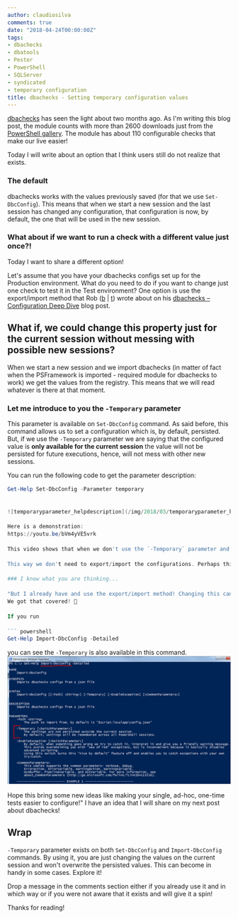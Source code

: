 ```yaml
---
author: claudiosilva
comments: true
date: "2018-04-24T00:00:00Z"
tags:
- dbachecks
- dbatools
- Pester
- PowerShell
- SQLServer
- syndicated
- temporary configuration
title: dbachecks - Setting temporary configuration values
---
```

[dbachecks](https://dbachecks.io) has seen the light about two months ago. As I'm writing this blog post, the module counts with more than 2600 downloads just from the [PowerShell gallery](https://www.powershellgallery.com/packages/dbachecks).
The module has about 110 configurable checks that make our live easier!

Today I will write about an option that I think users still do not realize that exists.

### The default

dbachecks works with the values previously saved (for that we use `Set-DbcConfig`). This means that when we start a new session and the last session has changed any configuration, that configuration is now, by default, the one that will be used in the new session.

### What about if we want to run a check with a different value just once?!

Today I want to share a different option!

Let's assume that you have your dbachecks configs set up for the Production environment. What do you need to do if you want to change just one check to test it in the Test environment?
One option is use the export/import method that Rob ([b](https://sqldbawithabeard.com/) \| [t](https://twitter.com/sqldbawithbeard)) wrote about on his [dbachecks – Configuration Deep Dive](https://sqldbawithabeard.com/2018/02/22/dbachecks-configuration-deep-dive/) blog post.

## What if, we could change this property just for the current session without messing with possible new sessions?

When we start a new session and we import dbachecks (in matter of fact when the PSFramework is imported - required module for dbachecks to work) we get the values from the registry. This means that we will read whatever is there at that moment.

### Let me introduce to you the `-Temporary` parameter

This parameter is available on `Set-DbcConfig` command. As said before, this command allows us to set a configuration which is, by default, persisted. But, if we use the `-Temporary` parameter we are saying that the configured value is **only available for the current session** the value will not be persisted for future executions, hence, will not mess with other new sessions.

You can run the following code to get the parameter description:

``` powershell
Get-Help Set-DbcConfig -Parameter temporary


![temporaryparameter_helpdescription](/img/2018/03/temporaryparameter_helpdescription.png?w=656)

Here is a demonstration:
https://youtu.be/bVm4yVE5vrk

This video shows that when we don't use the `-Temporary` parameter and we start a new session we will read the last value set up. When we run the command with the `-Temporary` parameter (when setting the value to 5) after start a new session the value read will still be 3.

This way we don't need to export/import the configurations. Perhaps this will save you time when doing some ad-hoc tests and not stay in doubt if you forgot to replace the older values after a different environment test with different configurations.

### I know what you are thinking...

"But I already have and use the export/import method! Changing this can be more work...".
We got that covered! 💪

If you run

``` powershell
Get-Help Import-DbcConfig -Detailed
```

you can see the `-Temporary` is also available in this command.
![gethelp_importdbcconfig_temporaryparameter](/img/2018/04/gethelp_importdbcconfig_temporaryparameter.png?w=656)

Hope this bring some new ideas like making your single, ad-hoc, one-time tests easier to configure!"
I have an idea that I will share on my next post about dbachecks!

## Wrap

`-Temporary` parameter exists on both `Set-DbcConfig` and `Import-DbcConfig` commands.
By using it, you are just changing the values on the current session and won't overwrite the persisted values. This can become in handy in some cases.
Explore it!

Drop a message in the comments section either if you already use it and in which way or if you were not aware that it exists and will give it a spin!

Thanks for reading!
